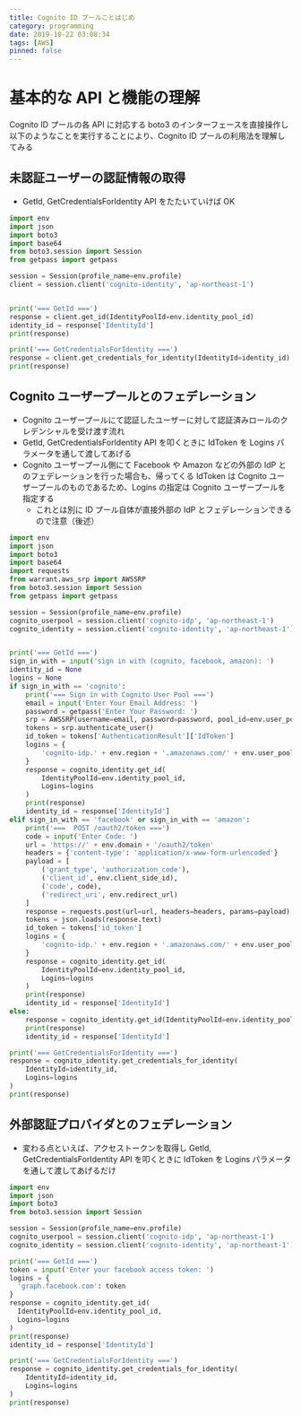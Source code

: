 ```yaml
---
title: Cognito ID プールことはじめ
category: programming
date: 2019-10-22 03:08:34
tags: [AWS]
pinned: false
---
```


# 基本的な API と機能の理解

Cognito ID プールの各 API に対応する boto3 のインターフェースを直接操作し以下のようなことを実行することにより、Cognito ID プールの利用法を理解してみる

## 未認証ユーザーの認証情報の取得

- GetId, GetCredentialsForIdentity API をたたいていけば OK

```python
import env
import json
import boto3
import base64
from boto3.session import Session
from getpass import getpass

session = Session(profile_name=env.profile)
client = session.client('cognito-identity', 'ap-northeast-1')


print('=== GetId ===')
response = client.get_id(IdentityPoolId=env.identity_pool_id)
identity_id = response['IdentityId']
print(response)

print('=== GetCredentialsForIdentity ===')
response = client.get_credentials_for_identity(IdentityId=identity_id)
print(response)
```

## Cognito ユーザープールとのフェデレーション

- Cognito ユーザープールにて認証したユーザーに対して認証済みロールのクレデンシャルを受け渡す流れ
- GetId, GetCredentialsForIdentity API を叩くときに IdToken を Logins パラメータを通して渡してあげる
- Cognito ユーザープール側にて Facebook や Amazon などの外部の IdP とのフェデレーションを行った場合も、帰ってくる IdToken は Cognito ユーザープールのものであるため、Logins の指定は Cognito ユーザープールを指定する
  - これとは別に ID プール自体が直接外部の IdP とフェデレーションできるので注意（後述）

```python
import env
import json
import boto3
import base64
import requests
from warrant.aws_srp import AWSSRP
from boto3.session import Session
from getpass import getpass

session = Session(profile_name=env.profile)
cognito_userpool = session.client('cognito-idp', 'ap-northeast-1')
cognito_identity = session.client('cognito-identity', 'ap-northeast-1')


print('=== GetId ===')
sign_in_with = input('sign in with (cognito, facebook, amazon): ')
identity_id = None
logins = None
if sign_in_with == 'cognito':
    print('=== Sign in with Cognito User Pool ===')
    email = input('Enter Your Email Address: ')
    password = getpass('Enter Your Password: ')
    srp = AWSSRP(username=email, password=password, pool_id=env.user_pool_id, client_id=env.client_side_id, client=cognito_userpool)
    tokens = srp.authenticate_user()
    id_token = tokens['AuthenticationResult']['IdToken']
    logins = {
        'cognito-idp.' + env.region + '.amazonaws.com/' + env.user_pool_id: id_token
    }
    response = cognito_identity.get_id(
        IdentityPoolId=env.identity_pool_id,
        Logins=logins
    )
    print(response)
    identity_id = response['IdentityId']
elif sign_in_with == 'facebook' or sign_in_with == 'amazon':
    print('===  POST /oauth2/token ===')
    code = input('Enter Code: ')
    url = 'https://' + env.domain + '/oauth2/token'
    headers = {'content-type': 'application/x-www-form-urlencoded'}
    payload = [
        ('grant_type', 'authorization_code'),
        ('client_id', env.client_side_id),
        ('code', code),
        ('redirect_uri', env.redirect_url)
    ]
    response = requests.post(url=url, headers=headers, params=payload)
    tokens = json.loads(response.text)
    id_token = tokens['id_token']
    logins = {
        'cognito-idp.' + env.region + '.amazonaws.com/' + env.user_pool_id: id_token
    }
    response = cognito_identity.get_id(
        IdentityPoolId=env.identity_pool_id,
        Logins=logins
    )
    print(response)
    identity_id = response['IdentityId']
else:
    response = cognito_identity.get_id(IdentityPoolId=env.identity_pool_id)
    print(response)
    identity_id = response['IdentityId']

print('=== GetCredentialsForIdentity ===')
response = cognito_identity.get_credentials_for_identity(
    IdentityId=identity_id,
    Logins=logins
)
print(response)
```

## 外部認証プロバイダとのフェデレーション

- 変わる点といえば、アクセストークンを取得し GetId, GetCredentialsForIdentity API を叩くときに IdToken を Logins パラメータを通して渡してあげるだけ

```python
import env
import json
import boto3
from boto3.session import Session

session = Session(profile_name=env.profile)
cognito_userpool = session.client('cognito-idp', 'ap-northeast-1')
cognito_identity = session.client('cognito-identity', 'ap-northeast-1')

print('=== GetId ===')
token = input('Enter your facebook access token: ')
logins = {
  'graph.facebook.com': token
}
response = cognito_identity.get_id(
  IdentityPoolId=env.identity_pool_id,
  Logins=logins
)
print(response)
identity_id = response['IdentityId']

print('=== GetCredentialsForIdentity ===')
response = cognito_identity.get_credentials_for_identity(
    IdentityId=identity_id,
    Logins=logins
)
print(response)
```
